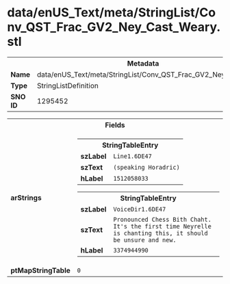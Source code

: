 <h1>data/enUS_Text/meta/StringList/Conv_QST_Frac_GV2_Ney_Cast_Weary.stl</h1><table><tr><th colspan="100%">Metadata</th></tr><tr><td><b>Name</b></td><td>data/enUS_Text/meta/StringList/Conv_QST_Frac_GV2_Ney_Cast_Weary.stl</td></tr><tr><td><b>Type</b></td><td>StringListDefinition</td></tr><tr><td><b>SNO ID</b></td><td>1295452</td></tr></table>

<table><tr><th colspan="100%">Fields</th></tr><tr><td><b>arStrings</b></td><td><table><tr><th colspan="100%">StringTableEntry</th></tr><tr><td><b>szLabel</b></td><td><code>Line1.6DE47</code></td></tr><tr><td><b>szText</b></td><td><code>(speaking Horadric)</code></td></tr><tr><td><b>hLabel</b></td><td><code>1512058033</code></td></tr></table>


<table><tr><th colspan="100%">StringTableEntry</th></tr><tr><td><b>szLabel</b></td><td><code>VoiceDir1.6DE47</code></td></tr><tr><td><b>szText</b></td><td><code>Pronounced Chess Bith Chaht.  It's the first time Neyrelle is chanting this, it should be unsure and new. </code></td></tr><tr><td><b>hLabel</b></td><td><code>3374944990</code></td></tr></table>


</td></tr><tr><td><b>ptMapStringTable</b></td><td><code>0</code></td></tr></table>

